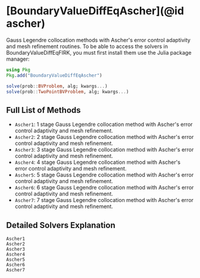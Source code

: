 # [BoundaryValueDiffEqAscher](@id ascher)

Gauss Legendre collocation methods with Ascher's error control adaptivity and mesh refinement routines. To be able to access the solvers in BoundaryValueDiffEqFIRK, you must first install them use the Julia package manager:

```julia
using Pkg
Pkg.add("BoundaryValueDiffEqAscher")
```

```julia
solve(prob::BVProblem, alg; kwargs...)
solve(prob::TwoPointBVProblem, alg; kwargs...)
```

## Full List of Methods

  - `Ascher1`: 1 stage Gauss Legendre collocation method with Ascher's error control adaptivity and mesh refinement.
  - `Ascher2`: 2 stage Gauss Legendre collocation method with Ascher's error control adaptivity and mesh refinement.
  - `Ascher3`: 3 stage Gauss Legendre collocation method with Ascher's error control adaptivity and mesh refinement.
  - `Ascher4`: 4 stage Gauss Legendre collocation method with Ascher's error control adaptivity and mesh refinement.
  - `Ascher5`: 5 stage Gauss Legendre collocation method with Ascher's error control adaptivity and mesh refinement.
  - `Ascher6`: 6 stage Gauss Legendre collocation method with Ascher's error control adaptivity and mesh refinement.
  - `Ascher7`: 7 stage Gauss Legendre collocation method with Ascher's error control adaptivity and mesh refinement.

## Detailed Solvers Explanation

```@docs
Ascher1
Ascher2
Ascher3
Ascher4
Ascher5
Ascher6
Ascher7
```
